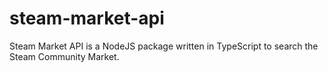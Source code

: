 # steam-market-api
Steam Market API is a NodeJS package written in TypeScript to search the Steam Community Market.
